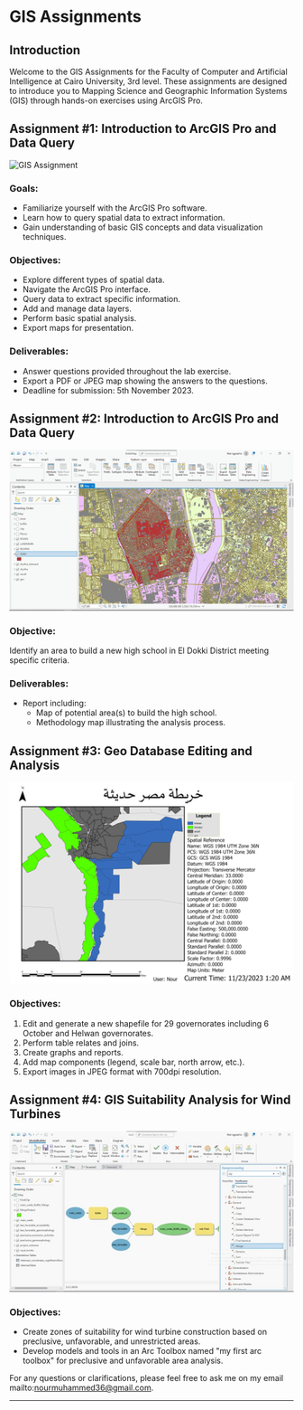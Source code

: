 # GIS Assignments

## Introduction
Welcome to the GIS Assignments for the Faculty of Computer and Artificial Intelligence at Cairo University, 3rd level. These assignments are designed to introduce you to Mapping Science and Geographic Information Systems (GIS) through hands-on exercises using ArcGIS Pro.

## Assignment #1: Introduction to ArcGIS Pro and Data Query

![GIS Assignment](/Ass1_Pro/Layout.jpg)
### Goals:
- Familiarize yourself with the ArcGIS Pro software.
- Learn how to query spatial data to extract information.
- Gain understanding of basic GIS concepts and data visualization techniques.

### Objectives:
- Explore different types of spatial data.
- Navigate the ArcGIS Pro interface.
- Query data to extract specific information.
- Add and manage data layers.
- Perform basic spatial analysis.
- Export maps for presentation.

### Deliverables:
- Answer questions provided throughout the lab exercise.
- Export a PDF or JPEG map showing the answers to the questions.
- Deadline for submission: 5th November 2023.

## Assignment #2: Introduction to ArcGIS Pro and Data Query

![GIS Assignment](/Ass2_Pro/Layout2.png)


### Objective:
Identify an area to build a new high school in El Dokki District meeting specific criteria.

### Deliverables:
- Report including:
  - Map of potential area(s) to build the high school.
  - Methodology map illustrating the analysis process.

## Assignment #3: Geo Database Editing and Analysis

![GIS Assignment](/Ass3_Pro/Layout2.jpg)

### Objectives:
1. Edit and generate a new shapefile for 29 governorates including 6 October and Helwan governorates.
2. Perform table relates and joins.
3. Create graphs and reports.
4. Add map components (legend, scale bar, north arrow, etc.).
5. Export images in JPEG format with 700dpi resolution.

## Assignment #4: GIS Suitability Analysis for Wind Turbines

![GIS Assignment](/Ass4_Pro/Layout4.jpg)

### Objectives:
- Create zones of suitability for wind turbine construction based on preclusive, unfavorable, and unrestricted areas.
- Develop models and tools in an Arc Toolbox named "my first arc toolbox" for preclusive and unfavorable area analysis.

For any questions or clarifications, please feel free to ask me on my email mailto:nourmuhammed36@gmail.com.

---
